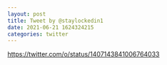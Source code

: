 ```yaml
--- 
layout: post 
title: Tweet by @staylockedin1 
date: 2021-06-21 1624324215 
categories: twitter 
--- 
```

https://twitter.com/o/status/1407143841006764033